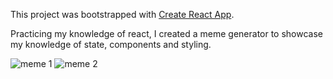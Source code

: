 This project was bootstrapped with [Create React App](https://github.com/facebook/create-react-app).

Practicing my knowledge of react, I created a meme generator to showcase my knowledge of state, components and styling.


![meme 1](https://user-images.githubusercontent.com/62436782/163666989-c5fccee2-4d22-41a9-ac95-eb4477079f7a.PNG)
![meme 2](https://user-images.githubusercontent.com/62436782/163666994-c587206a-921e-4eb4-85fc-466b6d86075e.PNG)
